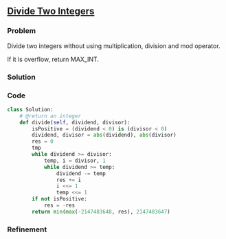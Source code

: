 ## [Divide Two Integers](https://leetcode.com/problems/divide-two-integers/)

### Problem

Divide two integers without using multiplication, division and mod operator.

If it is overflow, return MAX_INT.

### Solution


### Code

``` Python
class Solution:
    # @return an integer
    def divide(self, dividend, divisor):
        isPositive = (dividend < 0) is (divisor < 0)
        dividend, divisor = abs(dividend), abs(divisor)
        res = 0
        tmp
        while dividend >= divisor:
            temp, i = divisor, 1
            while dividend >= temp:
                dividend -= temp
                res += i
                i <<= 1
                temp <<= 1
        if not isPositive:
            res = -res
        return min(max(-2147483648, res), 2147483647)
```

### Refinement
